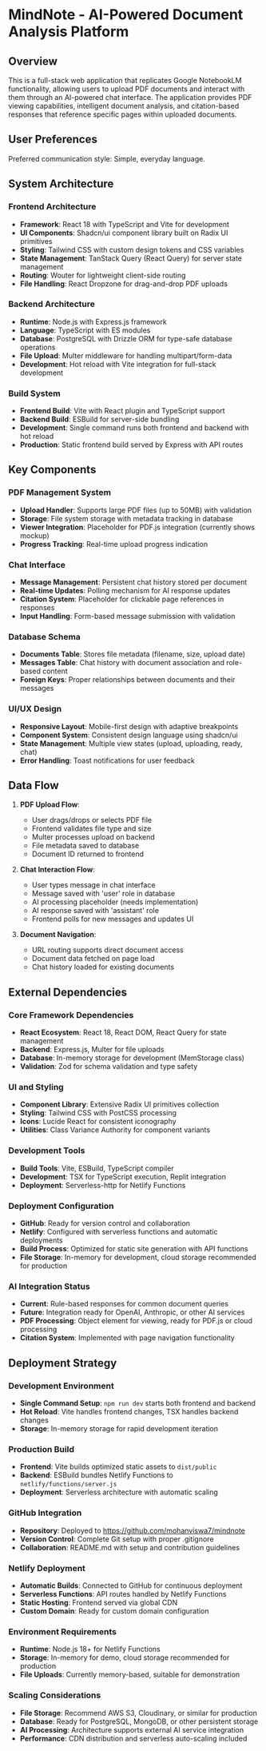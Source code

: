 # MindNote - AI-Powered Document Analysis Platform

## Overview

This is a full-stack web application that replicates Google NotebookLM functionality, allowing users to upload PDF documents and interact with them through an AI-powered chat interface. The application provides PDF viewing capabilities, intelligent document analysis, and citation-based responses that reference specific pages within uploaded documents.

## User Preferences

Preferred communication style: Simple, everyday language.

## System Architecture

### Frontend Architecture
- **Framework**: React 18 with TypeScript and Vite for development
- **UI Components**: Shadcn/ui component library built on Radix UI primitives
- **Styling**: Tailwind CSS with custom design tokens and CSS variables
- **State Management**: TanStack Query (React Query) for server state management
- **Routing**: Wouter for lightweight client-side routing
- **File Handling**: React Dropzone for drag-and-drop PDF uploads

### Backend Architecture
- **Runtime**: Node.js with Express.js framework
- **Language**: TypeScript with ES modules
- **Database**: PostgreSQL with Drizzle ORM for type-safe database operations
- **File Upload**: Multer middleware for handling multipart/form-data
- **Development**: Hot reload with Vite integration for full-stack development

### Build System
- **Frontend Build**: Vite with React plugin and TypeScript support
- **Backend Build**: ESBuild for server-side bundling
- **Development**: Single command runs both frontend and backend with hot reload
- **Production**: Static frontend build served by Express with API routes

## Key Components

### PDF Management System
- **Upload Handler**: Supports large PDF files (up to 50MB) with validation
- **Storage**: File system storage with metadata tracking in database
- **Viewer Integration**: Placeholder for PDF.js integration (currently shows mockup)
- **Progress Tracking**: Real-time upload progress indication

### Chat Interface
- **Message Management**: Persistent chat history stored per document
- **Real-time Updates**: Polling mechanism for AI response updates
- **Citation System**: Placeholder for clickable page references in responses
- **Input Handling**: Form-based message submission with validation

### Database Schema
- **Documents Table**: Stores file metadata (filename, size, upload date)
- **Messages Table**: Chat history with document association and role-based content
- **Foreign Keys**: Proper relationships between documents and their messages

### UI/UX Design
- **Responsive Layout**: Mobile-first design with adaptive breakpoints
- **Component System**: Consistent design language using shadcn/ui
- **State Management**: Multiple view states (upload, uploading, ready, chat)
- **Error Handling**: Toast notifications for user feedback

## Data Flow

1. **PDF Upload Flow**:
   - User drags/drops or selects PDF file
   - Frontend validates file type and size
   - Multer processes upload on backend
   - File metadata saved to database
   - Document ID returned to frontend

2. **Chat Interaction Flow**:
   - User types message in chat interface
   - Message saved with 'user' role in database
   - AI processing placeholder (needs implementation)
   - AI response saved with 'assistant' role
   - Frontend polls for new messages and updates UI

3. **Document Navigation**:
   - URL routing supports direct document access
   - Document data fetched on page load
   - Chat history loaded for existing documents

## External Dependencies

### Core Framework Dependencies
- **React Ecosystem**: React 18, React DOM, React Query for state management
- **Backend**: Express.js, Multer for file uploads
- **Database**: In-memory storage for development (MemStorage class)
- **Validation**: Zod for schema validation and type safety

### UI and Styling
- **Component Library**: Extensive Radix UI primitives collection
- **Styling**: Tailwind CSS with PostCSS processing
- **Icons**: Lucide React for consistent iconography
- **Utilities**: Class Variance Authority for component variants

### Development Tools
- **Build Tools**: Vite, ESBuild, TypeScript compiler
- **Development**: TSX for TypeScript execution, Replit integration
- **Deployment**: Serverless-http for Netlify Functions

### Deployment Configuration
- **GitHub**: Ready for version control and collaboration
- **Netlify**: Configured with serverless functions and automatic deployments
- **Build Process**: Optimized for static site generation with API functions
- **File Storage**: In-memory for development, cloud storage recommended for production

### AI Integration Status
- **Current**: Rule-based responses for common document queries
- **Future**: Integration ready for OpenAI, Anthropic, or other AI services
- **PDF Processing**: Object element for viewing, ready for PDF.js or cloud processing
- **Citation System**: Implemented with page navigation functionality

## Deployment Strategy

### Development Environment
- **Single Command Setup**: `npm run dev` starts both frontend and backend
- **Hot Reload**: Vite handles frontend changes, TSX handles backend changes
- **Storage**: In-memory storage for rapid development iteration

### Production Build
- **Frontend**: Vite builds optimized static assets to `dist/public`
- **Backend**: ESBuild bundles Netlify Functions to `netlify/functions/server.js`
- **Deployment**: Serverless architecture with automatic scaling

### GitHub Integration
- **Repository**: Deployed to https://github.com/mohanviswa7/mindnote
- **Version Control**: Complete Git setup with proper .gitignore
- **Collaboration**: README.md with setup and contribution guidelines

### Netlify Deployment
- **Automatic Builds**: Connected to GitHub for continuous deployment
- **Serverless Functions**: API routes handled by Netlify Functions
- **Static Hosting**: Frontend served via global CDN
- **Custom Domain**: Ready for custom domain configuration

### Environment Requirements
- **Runtime**: Node.js 18+ for Netlify Functions
- **Storage**: In-memory for demo, cloud storage recommended for production
- **File Uploads**: Currently memory-based, suitable for demonstration

### Scaling Considerations
- **File Storage**: Recommend AWS S3, Cloudinary, or similar for production
- **Database**: Ready for PostgreSQL, MongoDB, or other persistent storage
- **AI Processing**: Architecture supports external AI service integration
- **Performance**: CDN distribution and serverless auto-scaling included